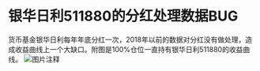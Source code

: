 # 银华日利511880的分红处理数据BUG

货币基金银华日利每年年底分红一次，2018年以前的数据对分红没有做处理，造成收益曲线上一个大缺口。附图是100%仓位一直持有银华日利511880的收益曲线。
![图片注释](http://storage-uqer.datayes.com/56c63b3d228e5b0fe9b18092/78c38ce6-352b-11e9-9ee0-0242ac140002)